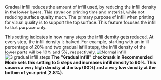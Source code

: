 Gradual infill reduces the amount of infill used, by reducing the infill density in the lower layers. This saves on printing time and material, while not reducing surface quality much. The primary purpose of infill when printing for visual quality is to support the top surface. This feature focuses the infill to that purpose only.

This setting indicates in how many steps the infill density gets reduced. At every step, the infill density is halved. For example, starting with an infill percentage of 20% and two gradual infill steps, the infill density of the lower parts will be 10% and 5%, respectively.
![Normal infill](gradual_infill_disabled.png)
![3 gradual infill steps](gradual_infill_step_height_large.png)
**The "Gradual Infill" checkmark in Recommended Mode sets this setting to 5 steps and increases infill density to 90%. This causes a very high density at the top (90%) and a very low density at the bottom of your print (2.8%).**